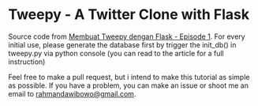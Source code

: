 Tweepy - A Twitter Clone with Flask
===================================

Source code from [Membuat Tweepy dengan Flask - Episode 1](http://ambercat.rahmanda.net/code/2015/05/12/membuat-tweepy-dengan-flask-1.html).
For every initial use, please generate the database first by trigger the init_db() in tweepy.py via python console (you can read to the article for a full instruction)   

Feel free to make a pull request, but i intend to make this tutorial as simple as possible.
If you have a problem, you can make an issue or shoot me an email to [rahmandawibowo@gmail.com](mailto:rahmandawibowo@gmail.com).
